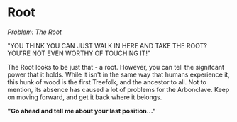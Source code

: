 # Root

*Problem: The Root*

"YOU THINK YOU CAN JUST WALK IN HERE AND TAKE THE ROOT? YOU'RE NOT EVEN WORTHY OF TOUCHING IT!"

The Root looks to be just that - a root. However, you can tell the signifcant power that it holds. While it isn't in the same way that humans experience it, this hunk of wood is the first Treefolk, and the ancestor to all. Not to mention, its absence has caused a lot of problems for the Arbonclave. Keep on moving forward, and get it back where it belongs.

**"Go ahead and tell me about your last position..."**